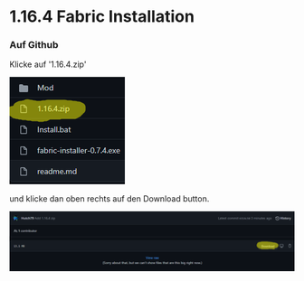 # 1.16.4 Fabric Installation

### Auf Github
Klicke auf  '1.16.4.zip' 

![](https://raw.githubusercontent.com/Hutch79/Fabric-Installation-with-Mods/main/data/1.16.5/1.png)

und klicke dan oben rechts auf den Download button.

![](https://raw.githubusercontent.com/Hutch79/Fabric-Installation-with-Mods/main/data/1.16.5/2.png)
